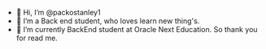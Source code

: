 - 👋 Hi, I’m @packostanley1
- 👀 I’m a Back end student, who loves learn new thing's.
- 🌱 I’m currently BackEnd student at Oracle Next Education.
  So thank you for read me.

<!---
packostanley1/packostanley1 is a ✨ special ✨ repository because its `README.md` (this file) appears on your GitHub profile.
You can click the Preview link to take a look at your changes.
--->

